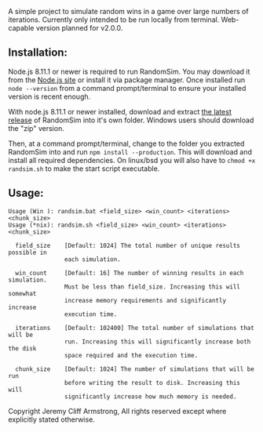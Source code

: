 A simple project to simulate random wins in a game over large numbers of iterations. Currently only intended to be run locally from terminal. Web-capable version planned for v2.0.0.

## Installation:

Node.js 8.11.1 or newer is required to run RandomSim. You may download it from the [Node.js site](https://nodejs.org/en/download/) or install it via package manager. Once installed run `node --version` from a command prompt/terminal to ensure your installed version is recent enough.

With node.js 8.11.1 or newer installed, download and extract [the latest release](https://github.com/JadedDragoon/RandomSim/releases) of RandomSim into it's own folder. Windows users should download the "zip" version.

Then, at a command prompt/terminal, change to the folder you extracted RandomSim into and run `npm install --production`. This will download and install all required dependencies. On linux/bsd you will also have to `chmod +x randsim.sh` to make the start script executable.

## Usage:
```45678901234567890123456789012345678901234567890123456789012345678901234567890
Usage (Win ): randsim.bat <field_size> <win_count> <iterations> <chunk_size>
Usage (*nix): randsim.sh <field_size> <win_count> <iterations> <chunk_size>

  field_size    [Default: 1024] The total number of unique results possible in
                each simulation.                
  
  win_count     [Default: 16] The number of winning results in each simulation.
                Must be less than field_size. Increasing this will somewhat
                increase memory requirements and significantly increase
                execution time.
                
  iterations    [Default: 102400] The total number of simulations that will be
                run. Increasing this will significantly increase both the disk
                space required and the execution time.
                
  chunk_size    [Default: 1024] The number of simulations that will be run
                before writing the result to disk. Increasing this will
                significantly increase how much memory is needed.
```

Copyright Jeremy Cliff Armstrong,
All rights reserved except where explicitly stated otherwise.
